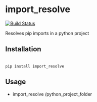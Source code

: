 # import_resolve
[![Build Status](https://travis-ci.org/PandaWhoCodes/import_resolve.svg?branch=master)](https://travis-ci.org/PandaWhoCodes/import_resolve)

Resolves pip imports in a python project

## Installation
\
`pip install import_resolve`


## Usage

 * import_resolve /python_project_folder